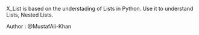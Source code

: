 X_List is based on the understading of Lists in Python. 
Use it to understand Lists, Nested Lists.

Author : @MustafAli-Khan
